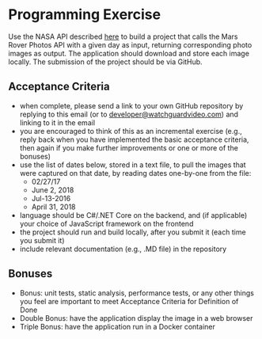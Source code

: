 # Programming Exercise

Use the NASA API described [here](https://api.nasa.gov) to build a project that calls the Mars Rover Photos API with a given day as input, returning corresponding photo images as output. The application should download and store each image locally. The submission of the project should be via GitHub.

## Acceptance Criteria

- when complete, please send a link to your own GitHub repository by replying to this email (or to developer@watchguardvideo.com) and linking to it in the email
- you are encouraged to think of this as an incremental exercise (e.g., reply back when you have implemented the basic acceptance criteria, then again if you make further improvements or one or more of the bonuses)
- use the list of dates below, stored in a text file, to pull the images that were captured on that date, by reading dates one-by-one from the file:
  - 02/27/17
  - June 2, 2018
  - Jul-13-2016
  - April 31, 2018
- language should be C#/.NET Core on the backend, and (if applicable) your choice of JavaScript framework on the frontend
- the project should run and build locally, after you submit it (each time you submit it)
- include relevant documentation (e.g., .MD file) in the repository

## Bonuses

- Bonus: unit tests, static analysis, performance tests, or any other things you feel are important to meet Acceptance Criteria for Definition of Done
- Double Bonus: have the application display the image in a web browser
- Triple Bonus: have the application run in a Docker container
